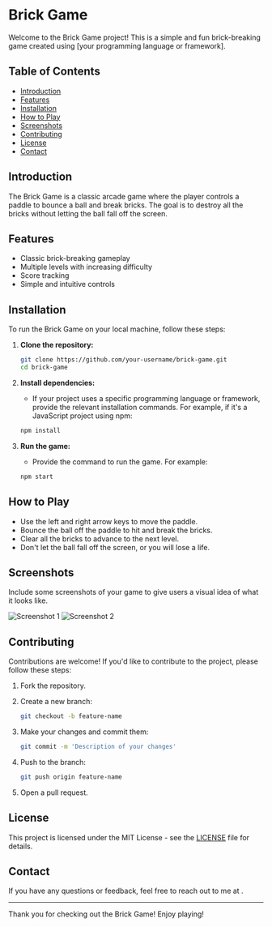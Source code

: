 

# Brick Game

Welcome to the Brick Game project! This is a simple and fun brick-breaking game created using [your programming language or framework].

## Table of Contents

- [Introduction](#introduction)
- [Features](#features)
- [Installation](#installation)
- [How to Play](#how-to-play)
- [Screenshots](#screenshots)
- [Contributing](#contributing)
- [License](#license)
- [Contact](#contact)

## Introduction

The Brick Game is a classic arcade game where the player controls a paddle to bounce a ball and break bricks. The goal is to destroy all the bricks without letting the ball fall off the screen.

## Features

- Classic brick-breaking gameplay
- Multiple levels with increasing difficulty
- Score tracking
- Simple and intuitive controls

## Installation

To run the Brick Game on your local machine, follow these steps:

1. **Clone the repository:**

    ```bash
    git clone https://github.com/your-username/brick-game.git
    cd brick-game
    ```

2. **Install dependencies:**

    - If your project uses a specific programming language or framework, provide the relevant installation commands. For example, if it's a JavaScript project using npm:

    ```bash
    npm install
    ```

3. **Run the game:**

    - Provide the command to run the game. For example:

    ```bash
    npm start
    ```

## How to Play

- Use the left and right arrow keys to move the paddle.
- Bounce the ball off the paddle to hit and break the bricks.
- Clear all the bricks to advance to the next level.
- Don't let the ball fall off the screen, or you will lose a life.

## Screenshots

Include some screenshots of your game to give users a visual idea of what it looks like.

![Screenshot 1](screenshots/screenshot1.png)
![Screenshot 2](screenshots/screenshot2.png)

## Contributing

Contributions are welcome! If you'd like to contribute to the project, please follow these steps:

1. Fork the repository.
2. Create a new branch:

    ```bash
    git checkout -b feature-name
    ```

3. Make your changes and commit them:

    ```bash
    git commit -m 'Description of your changes'
    ```

4. Push to the branch:

    ```bash
    git push origin feature-name
    ```

5. Open a pull request.

## License

This project is licensed under the MIT License - see the [LICENSE](LICENSE) file for details.

## Contact

If you have any questions or feedback, feel free to reach out to me at [](ghdbashen@gmail.com).

---

Thank you for checking out the Brick Game! Enjoy playing!
